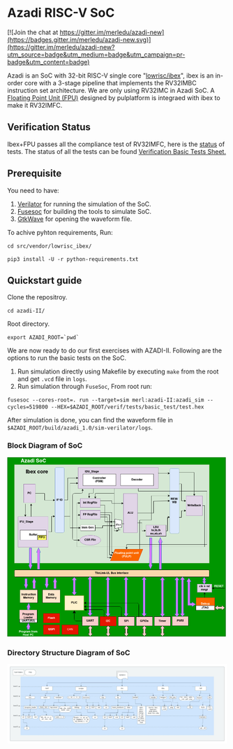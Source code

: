 # Azadi RISC-V SoC

[![Join the chat at https://gitter.im/merledu/azadi-new](https://badges.gitter.im/merledu/azadi-new.svg)](https://gitter.im/merledu/azadi-new?utm_source=badge&utm_medium=badge&utm_campaign=pr-badge&utm_content=badge)

Azadi is an SoC with 32-bit RISC-V single core "[lowrisc/ibex](https://github.com/lowrisc/ibex)", ibex is an in-order core with a 3-stage pipeline that implements the RV32IMBC instruction set architecture. We are only using RV32IMC in Azadi SoC. A [Floating Point Unit (FPU)](https://github.com/pulp-platform/fpnew) designed by pulplatform is integraed with ibex to make it RV32IMFC.

## Verification Status
Ibex+FPU passes all the compliance test of RV32IMFC, here is the [status](https://docs.google.com/spreadsheets/d/1gIzSU5mb4L3pPdiJr7MkdhvupT7p5VF2qy1PzDwq-5I/edit#gid=862473485) of tests.
The status of all the tests can be found [Verification Basic Tests Sheet.](https://docs.google.com/spreadsheets/d/1gIzSU5mb4L3pPdiJr7MkdhvupT7p5VF2qy1PzDwq-5I/edit#gid=1374860298)

## Prerequisite
You need to have:
1. [Verilator](https://verilator.org/guide/latest/install.html) for running the simulation of the SoC.
2. [Fusesoc](https://fusesoc.readthedocs.io/en/stable/user/installation.html) for building the tools to simulate SoC.
3. [GtkWave](https://www.howtoinstall.me/ubuntu/18-04/gtkwave/) for opening the waveform file.

To achive pyhton requirements, Run:

```
cd src/vendor/lowrisc_ibex/
```
```
pip3 install -U -r python-requirements.txt
```

## Quickstart guide
Clone the repositroy.
```
cd azadi-II/
```
Root directory.
```
export AZADI_ROOT=`pwd`
```
We are now ready to do our first exercises with AZADI-II. Following are the options to run the basic tests on the SoC.
1. Run simulation directly using Makefile by executing `make` from the root and get `.vcd` file in `logs`.
2. Run simulation through `FuseSoc`, From root run:
```
fusesoc --cores-root=. run --target=sim merl:azadi-II:azadi_sim --cycles=519800 --HEX=$AZADI_ROOT/verif/tests/basic_test/test.hex
```
After simulation is done, you can find the waveform file in `$AZADI_ROOT/build/azadi_1.0/sim-verilator/logs`.

### Block Diagram of SoC
![](docs/images/Azadi%20MicroArchitechtureDiagram-SoC.drawio.png)
### Directory Structure Diagram of SoC
![](docs/AZADI-II%20directory%20structure.jpeg)
